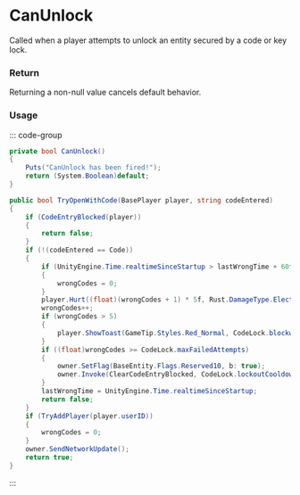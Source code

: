 # CanUnlock
<Badge type="info" text="Player"/><Badge type="danger" text="Carbon Compatible"/><Badge type="warning" text="Oxide Compatible"/>
Called when a player attempts to unlock an entity secured by a code or key lock.

### Return
Returning a non-null value cancels default behavior.

### Usage
::: code-group
```csharp [Example]
private bool CanUnlock()
{
	Puts("CanUnlock has been fired!");
	return (System.Boolean)default;
}
```
```csharp [Source — Assembly-CSharp @ ModularCarCodeLock]
public bool TryOpenWithCode(BasePlayer player, string codeEntered)
{
	if (CodeEntryBlocked(player))
	{
		return false;
	}
	if (!(codeEntered == Code))
	{
		if (UnityEngine.Time.realtimeSinceStartup > lastWrongTime + 60f)
		{
			wrongCodes = 0;
		}
		player.Hurt((float)(wrongCodes + 1) * 5f, Rust.DamageType.ElectricShock, owner, useProtection: false);
		wrongCodes++;
		if (wrongCodes > 5)
		{
			player.ShowToast(GameTip.Styles.Red_Normal, CodeLock.blockwarning, false);
		}
		if ((float)wrongCodes >= CodeLock.maxFailedAttempts)
		{
			owner.SetFlag(BaseEntity.Flags.Reserved10, b: true);
			owner.Invoke(ClearCodeEntryBlocked, CodeLock.lockoutCooldown);
		}
		lastWrongTime = UnityEngine.Time.realtimeSinceStartup;
		return false;
	}
	if (TryAddPlayer(player.userID))
	{
		wrongCodes = 0;
	}
	owner.SendNetworkUpdate();
	return true;
}

```
:::
